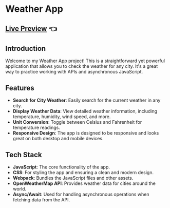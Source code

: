 # Weather App

## [Live Preview](#) 👈

## Introduction

Welcome to my Weather App project! This is a straightforward yet powerful application that allows you to check the weather for any city. It's a great way to practice working with APIs and asynchronous JavaScript.

## Features

- **Search for City Weather**: Easily search for the current weather in any city.
- **Display Weather Data**: View detailed weather information, including temperature, humidity, wind speed, and more.
- **Unit Conversion**: Toggle between Celsius and Fahrenheit for temperature readings.
- **Responsive Design**: The app is designed to be responsive and looks great on both desktop and mobile devices.

## Tech Stack

- **JavaScript**: The core functionality of the app.
- **CSS**: For styling the app and ensuring a clean and modern design.
- **Webpack**: Bundles the JavaScript files and other assets.
- **OpenWeatherMap API**: Provides weather data for cities around the world.
- **Async/Await**: Used for handling asynchronous operations when fetching data from the API.
